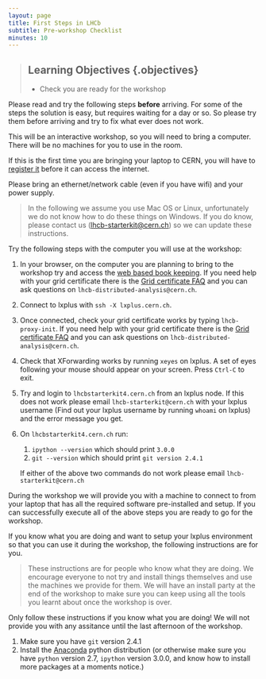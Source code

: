 ```yaml
---
layout: page
title: First Steps in LHCb
subtitle: Pre-workshop Checklist
minutes: 10
---
```

> ## Learning Objectives {.objectives}
>
> * Check you are ready for the workshop

Please read and try the following steps **before** arriving. For
some of the steps the solution is easy, but requires waiting for
a day or so. So please try them before arriving and try to fix
what ever does not work.

This will be an interactive workshop, so you will need to bring
a computer. There will be no machines for you to use in the room.

If this is the first time you are bringing your laptop to CERN, you
will have to [register it](https://network.cern.ch) before it can
access the internet.

Please bring an ethernet/network cable (even if you have wifi) and
your power supply.

> In the following we assume you use Mac OS or Linux, unfortunately
> we do not know how to do these things on Windows. If you do know,
> please contact us (lhcb-starterkit@cern.ch) so we can update these instructions.

Try the following steps with the computer you will use at the workshop:

1. In your browser, on the computer you are planning to bring to the
   workshop try and access the [web based book keeping](https://lhcb-portal-dirac.cern.ch/DIRAC/).
   If you need help with your grid certificate there is the
   [Grid certificate FAQ](https://twiki.cern.ch/twiki/bin/view/LHCb/FAQ/Certificate)
   and you can ask questions on `lhcb-distributed-analysis@cern.ch`.
1. Connect to lxplus with `ssh -X lxplus.cern.ch`.
2. Once connected, check your grid certificate works by typing
   `lhcb-proxy-init`. If you need help with your grid certificate
   there is the [Grid certificate FAQ](https://twiki.cern.ch/twiki/bin/view/LHCb/FAQ/Certificate)
   and you can ask questions on `lhcb-distributed-analysis@cern.ch`.
3. Check that XForwarding works by running `xeyes` on lxplus. A set
   of eyes following your mouse should appear on your screen. Press
   `Ctrl-C` to exit.
4. Try and login to `lhcbstarterkit4.cern.ch` from an lxplus node. If
   this does not work please email `lhcb-starterkit@cern.ch` with your lxplus
   username (Find out your lxplus username by running `whoami` on lxplus) and
   the error message you get.
4. On `lhcbstarterkit4.cern.ch` run:
   
     1. `ipython --version` which should print `3.0.0`
     2. `git --version` which should print `git version 2.4.1`
   
     If either of the above two commands do not work please email `lhcb-starterkit@cern.ch`

During the workshop we will provide you with a machine to connect to from your
laptop that has all the required software pre-installed and setup. If you can
successfully execute all of the above steps you are ready to go for the workshop.

If you know what you are doing and want to setup your lxplus environment so that
you can use it during the workshop, the following instructions are for you.

> These instructions are for people who know what they are doing. We encourage
> everyone to not try and install things themselves and use the machines we
> provide for them. We will have an install party at the end of the workshop
> to make sure you can keep using all the tools you learnt about once the
> workshop is over.

Only follow these instructions if you know what you are doing! We will not
provide you with any assitance until the last afternoon of the workshop.

1. Make sure you have `git` version 2.4.1
2. Install the [Anaconda](http://continuum.io/downloads) python distribution
   (or otherwise make sure you have `python` version 2.7, `ipython` version
   3.0.0, and know how to install more packages at a moments notice.)
